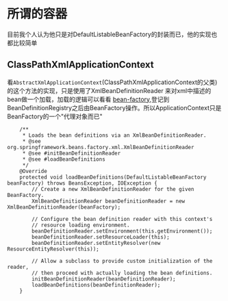 # 所谓的容器

目前我个人认为他只是对DefaultListableBeanFactory的封装而已，他的实现也都比较简单

## ClassPathXmlApplicationContext

看`AbstractXmlApplicationContext`(ClassPathXmlApplicationContext的父类)的这个方法的实现，只是使用了XmlBeanDefinitionReader 来对xml中描述的bean做一个加载，加载的逻辑可以看看 [bean-factory](/spring-core/applicationcontext.md "bean-factory"),登记到BeanDefinitionRegistry之后由BeanFactory操作。所以ApplicationContext只是BeanFactory的一个"代理对象而已"


```
	/**
	 * Loads the bean definitions via an XmlBeanDefinitionReader.
	 * @see org.springframework.beans.factory.xml.XmlBeanDefinitionReader
	 * @see #initBeanDefinitionReader
	 * @see #loadBeanDefinitions
	 */
	@Override
	protected void loadBeanDefinitions(DefaultListableBeanFactory beanFactory) throws BeansException, IOException {
		// Create a new XmlBeanDefinitionReader for the given BeanFactory.
		XmlBeanDefinitionReader beanDefinitionReader = new XmlBeanDefinitionReader(beanFactory);

		// Configure the bean definition reader with this context's
		// resource loading environment.
		beanDefinitionReader.setEnvironment(this.getEnvironment());
		beanDefinitionReader.setResourceLoader(this);
		beanDefinitionReader.setEntityResolver(new ResourceEntityResolver(this));

		// Allow a subclass to provide custom initialization of the reader,
		// then proceed with actually loading the bean definitions.
		initBeanDefinitionReader(beanDefinitionReader);
		loadBeanDefinitions(beanDefinitionReader);
	}
```

